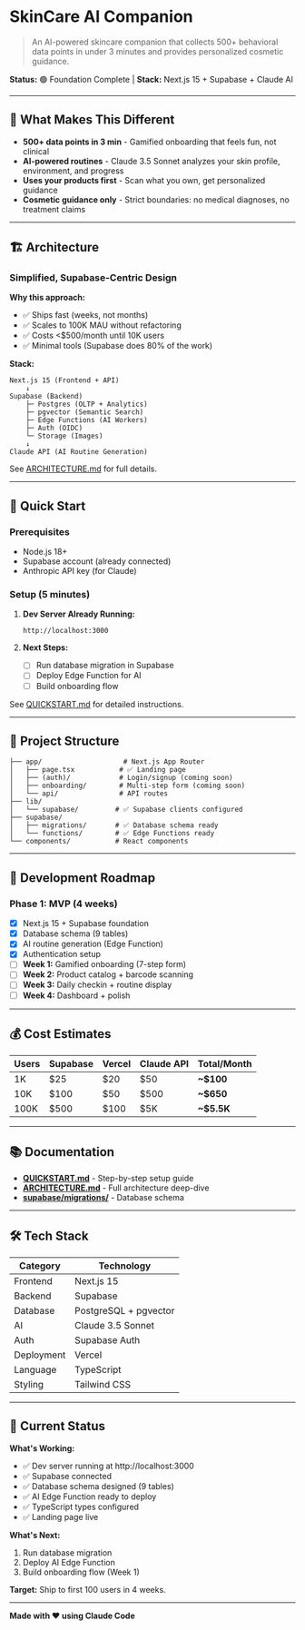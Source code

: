 # SkinCare AI Companion

> An AI-powered skincare companion that collects 500+ behavioral data points in under 3 minutes and provides personalized cosmetic guidance.

**Status:** 🟢 Foundation Complete | **Stack:** Next.js 15 + Supabase + Claude AI

---

## 🎯 What Makes This Different

- **500+ data points in 3 min** - Gamified onboarding that feels fun, not clinical
- **AI-powered routines** - Claude 3.5 Sonnet analyzes your skin profile, environment, and progress
- **Uses your products first** - Scan what you own, get personalized guidance
- **Cosmetic guidance only** - Strict boundaries: no medical diagnoses, no treatment claims

---

## 🏗️ Architecture

### Simplified, Supabase-Centric Design

**Why this approach:**
- ✅ Ships fast (weeks, not months)
- ✅ Scales to 100K MAU without refactoring
- ✅ Costs <$500/month until 10K users
- ✅ Minimal tools (Supabase does 80% of the work)

**Stack:**
```
Next.js 15 (Frontend + API)
    ↓
Supabase (Backend)
    ├─ Postgres (OLTP + Analytics)
    ├─ pgvector (Semantic Search)
    ├─ Edge Functions (AI Workers)
    ├─ Auth (OIDC)
    └─ Storage (Images)
    ↓
Claude API (AI Routine Generation)
```

See [ARCHITECTURE.md](./ARCHITECTURE.md) for full details.

---

## 🚀 Quick Start

### Prerequisites
- Node.js 18+
- Supabase account (already connected)
- Anthropic API key (for Claude)

### Setup (5 minutes)

1. **Dev Server Already Running:**
   ```
   http://localhost:3000
   ```

2. **Next Steps:**
   - [ ] Run database migration in Supabase
   - [ ] Deploy Edge Function for AI
   - [ ] Build onboarding flow

See [QUICKSTART.md](./QUICKSTART.md) for detailed instructions.

---

## 📁 Project Structure

```
├── app/                    # Next.js App Router
│   ├── page.tsx           # ✅ Landing page
│   ├── (auth)/            # Login/signup (coming soon)
│   ├── onboarding/        # Multi-step form (coming soon)
│   └── api/               # API routes
├── lib/
│   └── supabase/         # ✅ Supabase clients configured
├── supabase/
│   ├── migrations/       # ✅ Database schema ready
│   └── functions/        # ✅ Edge Functions ready
└── components/           # React components
```

---

## 🎨 Development Roadmap

### Phase 1: MVP (4 weeks)

- [x] Next.js 15 + Supabase foundation
- [x] Database schema (9 tables)
- [x] AI routine generation (Edge Function)
- [x] Authentication setup
- [ ] **Week 1:** Gamified onboarding (7-step form)
- [ ] **Week 2:** Product catalog + barcode scanning
- [ ] **Week 3:** Daily checkin + routine display
- [ ] **Week 4:** Dashboard + polish

---

## 💰 Cost Estimates

| **Users** | **Supabase** | **Vercel** | **Claude API** | **Total/Month** |
|-----------|--------------|------------|----------------|-----------------|
| 1K        | $25          | $20        | $50            | **~$100**       |
| 10K       | $100         | $50        | $500           | **~$650**       |
| 100K      | $500         | $100       | $5K            | **~$5.5K**      |

---

## 📚 Documentation

- **[QUICKSTART.md](./QUICKSTART.md)** - Step-by-step setup guide
- **[ARCHITECTURE.md](./ARCHITECTURE.md)** - Full architecture deep-dive
- **[supabase/migrations/](./supabase/migrations/)** - Database schema

---

## 🛠️ Tech Stack

| **Category** | **Technology** |
|-------------|----------------|
| Frontend | Next.js 15 |
| Backend | Supabase |
| Database | PostgreSQL + pgvector |
| AI | Claude 3.5 Sonnet |
| Auth | Supabase Auth |
| Deployment | Vercel |
| Language | TypeScript |
| Styling | Tailwind CSS |

---

## 🎉 Current Status

**What's Working:**
- ✅ Dev server running at http://localhost:3000
- ✅ Supabase connected
- ✅ Database schema designed (9 tables)
- ✅ AI Edge Function ready to deploy
- ✅ TypeScript types configured
- ✅ Landing page live

**What's Next:**
1. Run database migration
2. Deploy AI Edge Function
3. Build onboarding flow (Week 1)

**Target:** Ship to first 100 users in 4 weeks.

---

**Made with ❤️ using Claude Code**